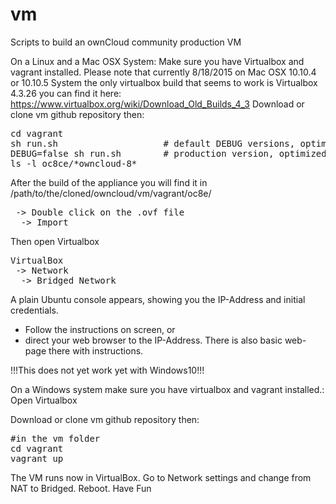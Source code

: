 # vm
Scripts to build an ownCloud community production VM

On a Linux and a Mac OSX System:
Make sure you have Virtualbox and vagrant installed.
Please note that currently 8/18/2015 on Mac OSX 10.10.4 or 10.10.5 System the only virtualbox build that seems to work
is Virtualbox 4.3.26 you can find it here: https://www.virtualbox.org/wiki/Download_Old_Builds_4_3
Download or clone vm github repository then:
 
<pre>
cd vagrant
sh run.sh                    # default DEBUG versions, optimized build time (ca 10 Min, no zip)
DEBUG=false sh run.sh        # production version, optimized compression (ca 20 Min build time)
ls -l oc8ce/*owncloud-8*
</pre>

After the build of the appliance you will find it in /path/to/the/cloned/owncloud/vm/vagrant/oc8e/
<pre>
 -> Double click on the .ovf file
  -> Import
</pre>
Then open Virtualbox
<pre>
VirtualBox
 -> Network
  -> Bridged Network
</pre>

A plain Ubuntu console appears, showing you the IP-Address and initial credentials.
* Follow the instructions on screen, or 
* direct your web browser to the IP-Address. There is also basic web-page there with instructions.


!!!This does not yet work yet with Windows10!!!

On a Windows system make sure you have virtualbox and vagrant installed.:
Open Virtualbox

Download or clone vm github repository then:
<pre>
#in the vm folder
cd vagrant
vagrant up
</pre>


The VM runs now in VirtualBox.
Go to Network settings and change from NAT to Bridged.
Reboot.
Have Fun

